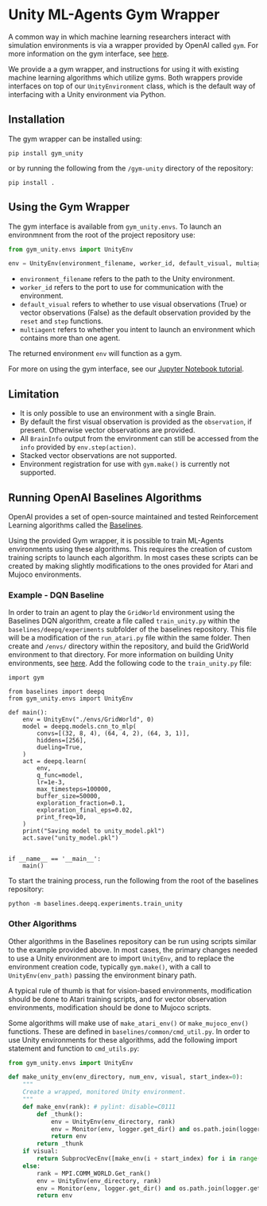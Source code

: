 # Unity ML-Agents Gym Wrapper

A common way in which machine learning researchers interact with simulation environments is via a wrapper provided by OpenAI called `gym`. For more information on the gym interface, see [here](https://github.com/openai/gym). 

We provide a a gym wrapper, and instructions for using it with existing machine learning algorithms which utilize gyms. Both wrappers provide interfaces on top of our `UnityEnvironment` class, which is the default way of interfacing with a Unity environment via Python.

## Installation

The gym wrapper can be installed using:

```
pip install gym_unity
```

or by running the following from the `/gym-unity` directory of the repository:

```
pip install .
```


## Using the Gym Wrapper
The gym interface is available from `gym_unity.envs`. To launch an environmnent from the root of the project repository use:

```python
from gym_unity.envs import UnityEnv

env = UnityEnv(environment_filename, worker_id, default_visual, multiagent)
```

* `environment_filename` refers to the path to the Unity environment.
* `worker_id` refers to the port to use for communication with the environment.
* `default_visual` refers to whether to use visual observations (True) or vector observations (False) as the default observation provided by the `reset` and `step` functions.
* `multiagent` refers to whether you intent to launch an environment which contains more than one agent.

The returned environment `env` will function as a gym.

For more on using the gym interface, see our [Jupyter Notebook tutorial](../python/notebooks/getting-started-gym.ipynb).


## Limitation

 * It is only possible to use an environment with a single Brain.
 * By default the first visual observation is provided as the `observation`, if present. Otherwise vector observations are provided. 
 * All `BrainInfo` output from the environment can still be accessed from the `info` provided by `env.step(action)`.
 * Stacked vector observations are not supported.
 * Environment registration for use with `gym.make()` is currently not supported.


## Running OpenAI Baselines Algorithms

OpenAI provides a set of open-source maintained and tested Reinforcement Learning algorithms called the [Baselines](https://github.com/openai/baselines). 

Using the provided Gym wrapper, it is possible to train ML-Agents environments using these algorithms. This requires the creation of custom training scripts to launch each algorithm. In most cases these scripts can be created by making slightly modifications to the ones provided for Atari and Mujoco environments.

### Example - DQN Baseline

In order to train an agent to play the `GridWorld` environment using the Baselines DQN algorithm, create a file called `train_unity.py` within the `baselines/deepq/experiments` subfolder of the baselines repository. This file will be a modification of the `run_atari.py` file within the same folder. Then create and `/envs/` directory within the repository, and build the GridWorld environment to that directory. For more information on building Unity environments, see [here](../docs/Learning-Environment-Executable.md). Add the following code to the `train_unity.py` file:

```
import gym

from baselines import deepq
from gym_unity.envs import UnityEnv

def main():
    env = UnityEnv("./envs/GridWorld", 0)
    model = deepq.models.cnn_to_mlp(
        convs=[(32, 8, 4), (64, 4, 2), (64, 3, 1)],
        hiddens=[256],
        dueling=True,
    )
    act = deepq.learn(
        env,
        q_func=model,
        lr=1e-3,
        max_timesteps=100000,
        buffer_size=50000,
        exploration_fraction=0.1,
        exploration_final_eps=0.02,
        print_freq=10,
    )
    print("Saving model to unity_model.pkl")
    act.save("unity_model.pkl")


if __name__ == '__main__':
    main()
```


To start the training process, run the following from the root of the baselines repository:

```
python -m baselines.deepq.experiments.train_unity
```

### Other Algorithms

Other algorithms in the Baselines repository can be run using scripts similar to the example provided above. In most cases, the primary changes needed to use a Unity environment are to import `UnityEnv`, and to replace the environment creation code, typically `gym.make()`, with a call to `UnityEnv(env_path)` passing the environment binary path. 

A typical rule of thumb is that for vision-based environments, modification should be done to Atari training scripts, and for vector observation environments, modification should be done to Mujoco scripts.

Some algorithms will make use of `make_atari_env()` or `make_mujoco_env()` functions. These are defined in `baselines/common/cmd_util.py`. In order to use Unity environments for these algorithms, add the following import statement and function to `cmd_utils.py`:

```python
from gym_unity.envs import UnityEnv

def make_unity_env(env_directory, num_env, visual, start_index=0):
    """
    Create a wrapped, monitored Unity environment.
    """
    def make_env(rank): # pylint: disable=C0111
        def _thunk():
            env = UnityEnv(env_directory, rank)
            env = Monitor(env, logger.get_dir() and os.path.join(logger.get_dir(), str(rank)))
            return env
        return _thunk
    if visual:
        return SubprocVecEnv([make_env(i + start_index) for i in range(num_env)])
    else:
        rank = MPI.COMM_WORLD.Get_rank()
        env = UnityEnv(env_directory, rank)
        env = Monitor(env, logger.get_dir() and os.path.join(logger.get_dir(), str(rank)))
        return env

```
